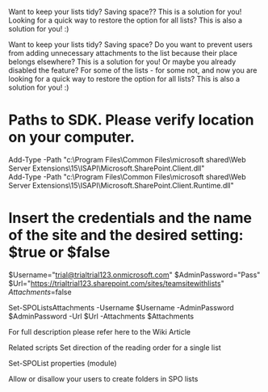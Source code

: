 Want to keep your lists tidy? Saving space?? This is a solution for you! Looking for a quick way to restore the option for all lists? This is also a solution for you! :)


Want to keep your lists tidy? Saving space? Do you want to prevent users from adding unnecessary attachments to the list because their place belongs elsewhere?
This is a solution for you!
Or maybe you already disabled the feature? For some of the lists - for some not, and now you are looking for a quick way to restore the option for all lists?
This is also a solution for you! :)

 

 
 
 
 
# Paths to SDK. Please verify location on your computer. 
Add-Type -Path "c:\Program Files\Common Files\microsoft shared\Web Server Extensions\15\ISAPI\Microsoft.SharePoint.Client.dll"  
Add-Type -Path "c:\Program Files\Common Files\microsoft shared\Web Server Extensions\15\ISAPI\Microsoft.SharePoint.Client.Runtime.dll"  
 
# Insert the credentials and the name of the site and the desired setting: $true or $false 
$Username="trial@trialtrial123.onmicrosoft.com" 
$AdminPassword="Pass" 
$Url="https://trialtrial123.sharepoint.com/sites/teamsitewithlists" 
$Attachments=$false 
 
 
 
 
Set-SPOListsAttachments -Username $Username -AdminPassword $AdminPassword -Url $Url -Attachments $Attachments
 
 

For full description please refer here to the Wiki Article

 

 

Related scripts
Set direction of the reading order for a single list

Set-SPOList properties (module)

Allow or disallow your users to create folders in SPO lists
